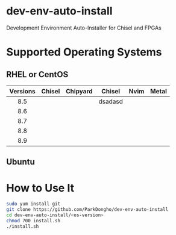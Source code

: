 dev-env-auto-install
===
Development Environment Auto-Installer for Chisel and FPGAs

# Supported Operating Systems
## RHEL or CentOS

| Versions | Chisel | Chipyard | Chisel  | Nvim | Metal |
|:--------:|:------:|:--------:|:-------:|:----:|:-----:|
|   8.5    |        |          | dsadasd |      |       |
|   8.6    |        |          |         |      |       |
|   8.7    |        |          |         |      |       |
|   8.8    |        |          |         |      |       |
|   8.9    |        |          |         |      |       |

## Ubuntu

# How to Use It
```bash
sudo yum install git
git clone https://github.com/ParkDongho/dev-env-auto-install
cd dev-env-auto-install/<os-version>
chmod 700 install.sh
./install.sh
```
